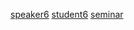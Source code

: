 [speaker6](./testPresentation-speaker.html)
[student6](./testPresentation.html)
[seminar](./testPresentation-seminar.html)